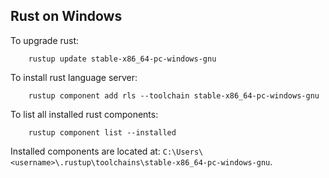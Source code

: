 Rust on Windows
----
To upgrade rust:
```
	rustup update stable-x86_64-pc-windows-gnu
```

To install rust language server:
```
	rustup component add rls --toolchain stable-x86_64-pc-windows-gnu
```

To list all installed rust components:
```
	rustup component list --installed
```

Installed components are located at:
`C:\Users\<username>\.rustup\toolchains\stable-x86_64-pc-windows-gnu`.